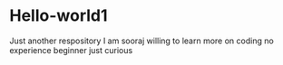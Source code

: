 # Hello-world1
Just another respository
I am sooraj willing to learn more on coding 
no experience beginner 
just curious
